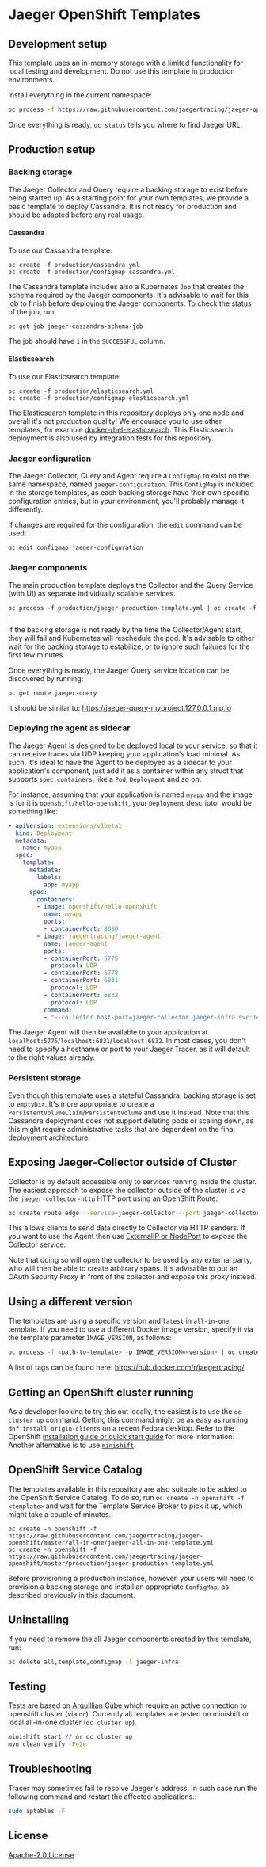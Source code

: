 # Jaeger OpenShift Templates

## Development setup
This template uses an in-memory storage with a limited functionality for local testing and development.
Do not use this template in production environments.

Install everything in the current namespace:
```bash
oc process -f https://raw.githubusercontent.com/jaegertracing/jaeger-openshift/master/all-in-one/jaeger-all-in-one-template.yml | oc create -f -
```

Once everything is ready, `oc status` tells you where to find Jaeger URL.

## Production setup

### Backing storage
The Jaeger Collector and Query require a backing storage to exist before being started up. As a starting point for your own 
templates, we provide a basic template to deploy Cassandra. It is not ready for production and should be adapted before any
real usage.

#### Cassandra
To use our Cassandra template:

    oc create -f production/cassandra.yml
    oc create -f production/configmap-cassandra.yml

The Cassandra template includes also a Kubernetes `Job` that creates the schema required by the Jaeger components. It's advisable
to wait for this job to finish before deploying the Jaeger components. To check the status of the job, run:

    oc get job jaeger-cassandra-schema-job

The job should have `1` in the `SUCCESSFUL` column.

#### Elasticsearch
To use our Elasticsearch template:

    oc create -f production/elasticsearch.yml
    oc create -f production/configmap-elasticsearch.yml

The Elasticsearch template in this repository deploys only one node and overall it's not production quality!
We encourage you to use other templates, for example [docker-rhel-elasticsearch](https://github.com/RHsyseng/docker-rhel-elasticsearch).
This Elasticsearch deployment is also used by integration tests for this repository.

### Jaeger configuration
The Jaeger Collector, Query and Agent require a `ConfigMap` to exist on the same namespace, named `jaeger-configuration`.
This `ConfigMap` is included in the storage templates, as each backing storage have their own specific configuration entries,
but in your environment, you'll probably manage it differently.

If changes are required for the configuration, the `edit` command can be used:

    oc edit configmap jaeger-configuration

### Jaeger components
The main production template deploys the Collector and the Query Service (with UI) as separate individually scalable services.

    oc process -f production/jaeger-production-template.yml | oc create -f -

If the backing storage is not ready by the time the Collector/Agent start, they will fail and Kubernetes will reschedule the
pod. It's advisable to either wait for the backing storage to estabilize, or to ignore such failures for the first few minutes.

Once everything is ready, the Jaeger Query service location can be discovered by running:

    oc get route jaeger-query

It should be similar to: https://jaeger-query-myproject.127.0.0.1.nip.io

### Deploying the agent as sidecar
The Jaeger Agent is designed to be deployed local to your service, so that it can receive traces via UDP keeping your
application's load minimal. As such, it's ideal to have the Agent to be deployed as a sidecar to your application's component,
just add it as a container within any struct that supports `spec.containers`, like a `Pod`, `Deployment` and so on.

For instance, assuming that your application is named `myapp` and the image is for it is `openshift/hello-openshift`, your
`Deployment` descriptor would be something like:

```yaml
- apiVersion: extensions/v1beta1
  kind: Deployment
  metadata:
    name: myapp
  spec:
    template:
      metadata:
        labels:
          app: myapp
      spec:
        containers:
        - image: openshift/hello-openshift
          name: myapp
          ports:
          - containerPort: 8080
        - image: jaegertracing/jaeger-agent
          name: jaeger-agent
          ports:
          - containerPort: 5775
            protocol: UDP
          - containerPort: 5778
          - containerPort: 6831
            protocol: UDP
          - containerPort: 6832
            protocol: UDP
          command:
          - "--collector.host-port=jaeger-collector.jaeger-infra.svc:14267"
```

The Jaeger Agent will then be available to your application at `localhost:5775`/`localhost:6831`/`localhost:6832`.
In most cases, you don't need to specify a hostname or port to your Jaeger Tracer, as it will default to the right
values already.

### Persistent storage
Even though this template uses a stateful Cassandra, backing storage is set to `emptyDir`. It's more
appropriate to create a `PersistentVolumeClaim`/`PersistentVolume` and use it instead. Note that this
Cassandra deployment does not support deleting pods or scaling down, as this might require
administrative tasks that are dependent on the final deployment architecture.

## Exposing Jaeger-Collector outside of Cluster
Collector is by default accessible only to services running inside the cluster. 
The easiest approach to expose the collector outside of the cluster is via the `jaeger-collector-http`
HTTP port using an OpenShift Route:

```bash
oc create route edge --service=jaeger-collector --port jaeger-collector-http --insecure-policy=Allow
```

This allows clients to send data directly to Collector via HTTP senders. If you want to use the Agent then use
[ExternalIP or NodePort](https://docs.openshift.com/container-platform/3.3/dev_guide/getting_traffic_into_cluster.html)
to expose the Collector service.

Note that doing so will open the collector to be used by any external party, who will then 
be able to create arbitrary spans. 
It's advisable to put an OAuth Security Proxy in front of the collector and expose this proxy instead.

## Using a different version
The templates are using a specific version and `latest` in `all-in-one` template. If you need to
use a different Docker image version, specify it via the template parameter `IMAGE_VERSION`, as follows:

```bash
oc process -f <path-to-template> -p IMAGE_VERSION=<version> | oc create -n jaeger-infra -f -
```

A list of tags can be found here:
https://hub.docker.com/r/jaegertracing/

## Getting an OpenShift cluster running
As a developer looking to try this out locally, the easiest is to use the `oc cluster up` command. Getting
this command might be as easy as running `dnf install origin-clients` on a recent Fedora desktop. Refer to
the OpenShift [installation guide or quick start guide](https://install.openshift.com/) for more information.
Another alternative is to use [`minishift`](https://github.com/minishift/minishift).

## OpenShift Service Catalog

The templates available in this repository are also suitable to be added to the OpenShift Service Catalog.
To do so, run `oc create -n openshift -f <template>` and wait for the Template Service Broker to pick it up,
which might take a couple of minutes.

```
oc create -n openshift -f https://raw.githubusercontent.com/jaegertracing/jaeger-openshift/master/all-in-one/jaeger-all-in-one-template.yml
oc create -n openshift -f https://raw.githubusercontent.com/jaegertracing/jaeger-openshift/master/production/jaeger-production-template.yml
```

Before provisioning a production instance, however, your users will need to provision a backing storage and install an appropriate `ConfigMap`, 
as described previously in this document.

## Uninstalling
If you need to remove the all Jaeger components created by this template, run:

```bash
oc delete all,template,configmap -l jaeger-infra
```

## Testing
Tests are based on [Arquillian Cube](http://arquillian.org/arquillian-cube/) which require an active connection to
openshift cluster (via `oc`). Currently all templates are tested on minishift or local all-in-one cluster (`oc cluster
up`).

```bash
minishift start // or oc cluster up
mvn clean verify -Pe2e
```

## Troubleshooting
Tracer may sometimes fail to resolve Jaeger's address. In such case run the following command and restart the affected applications.:
```bash
sudo iptables -F
```

## License
[Apache-2.0 License](./LICENSE)
